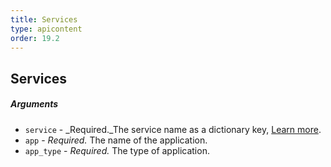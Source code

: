 ```yaml
---
title: Services
type: apicontent
order: 19.2
---
```


## Services
##### Arguments

*   `service` - _Required._The service name as a dictionary key, [Learn more](/tracing/terminology).
*   `app` - _Required._ The name of the application.
*   `app_type` - _Required._ The type of application.